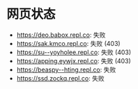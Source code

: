 # 网页状态
- https://deo.babox.repl.co: 失败
- https://sak.kmco.repl.co: 失败 (403)
- https://su--yoyholee.repl.co: 失败 (403)
- https://apping.eywjx.repl.co: 失败 (403)
- https://beaspy--hting.repl.co: 失败
- https://ssd.zockq.repl.co: 失败
